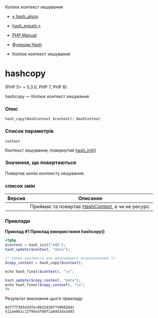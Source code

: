 Копіює контекст хешування

-   [« hash\_algos](function.hash-algos.html)
    
-   [hash\_equals »](function.hash-equals.html)
    
-   [PHP Manual](index.html)
    
-   [Функции Hash](ref.hash.html)
    
-   Копіює контекст хешування
    

# hashcopy

(PHP 5> = 5.3.0, PHP 7, PHP 8)

hashcopy — Копіює контекст хешування

### Опис

```methodsynopsis
hash_copy(HashContext $context): HashContext
```

### Список параметрів

`context`

Контекст хешування, повернутий [hash\_init()](function.hash-init.html)

### Значення, що повертаються

Повертає копію контексту хешування.

### список змін

| Версия | Описание |
| --- | --- |
|  | Приймає та повертає [HashContext](class.hashcontext.html), а чи не ресурс. |

### Приклади

**Приклад #1 Приклад використання **hashcopy()****

```php
<?php
$context = hash_init("md5");
hash_update($context, "data");

/* копия контекста для дальнейшего использования */
$copy_context = hash_copy($context);

echo hash_final($context), "\n";

hash_update($copy_context, "data");
echo hash_final($copy_context), "\n";
?>
```

Результат виконання цього прикладу:

```
8d777f385d3dfec8815d20f7496026dc
511ae0b1c13f95e5f08f1a0dd3da3d93
```